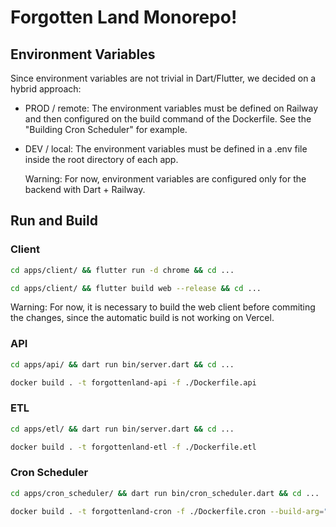 # Forgotten Land Monorepo!

## Environment Variables

Since environment variables are not trivial in Dart/Flutter, we decided on a hybrid approach:

- PROD / remote: The environment variables must be defined on Railway and then configured on the build command of the Dockerfile. See the "Building Cron Scheduler" for example.
- DEV / local: The environment variables must be defined in a .env file inside the root directory of each app.

   Warning: For now, environment variables are configured only for the backend with Dart + Railway.

## Run and Build

### Client
```sh
cd apps/client/ && flutter run -d chrome && cd ...
```
```sh
cd apps/client/ && flutter build web --release && cd ...
```
Warning: For now, it is necessary to build the web client before commiting the changes, since the automatic build is not working on Vercel.

### API
```sh
cd apps/api/ && dart run bin/server.dart && cd ...
```
```sh
docker build . -t forgottenland-api -f ./Dockerfile.api
```

### ETL
```sh
cd apps/etl/ && dart run bin/server.dart && cd ...
```
```sh
docker build . -t forgottenland-etl -f ./Dockerfile.etl
```

### Cron Scheduler
```sh
cd apps/cron_scheduler/ && dart run bin/cron_scheduler.dart && cd ...
```
```sh
docker build . -t forgottenland-cron -f ./Dockerfile.cron --build-arg="PATH_ETL=https://..."
```